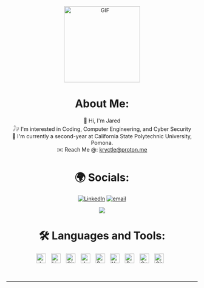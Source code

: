 <div align="center">
<img hight="200" width="200" alt="GIF" align="center" src="https://github.com/user-attachments/assets/f9f4d6fc-b88e-44f7-9715-fc24e17dfd28"
</div
  
</br>
</br>

# About Me:
🌱 Hi, I'm Jared </br>
𓃗 I'm interested in Coding, Computer Engineering, and Cyber Security </br>
🧸 I'm currently a second-year at California State Polytechnic University, Pomona. </br>
 ✉️ Reach Me @: kryctle@proton.me
</br>

# 🌍 Socials:
[![LinkedIn](https://img.shields.io/badge/LinkedIn-%230077B5.svg?logo=linkedin&logoColor=white)](https://www.linkedin.com/in/jisuhun/) [![email](https://img.shields.io/badge/Email-D14836?logo=gmail&logoColor=white)](mailto:kryctle@proton.me) 


<p align="center" >  
  <a href="https://github.com/anuraghazra/github-readme-stats"> 
<img  src="https://github-readme-stats.vercel.app/api?username=oxmau&&show_icons=true&theme=radical"/>
  </a>
  </p>

# 🛠️ Languages and Tools:
<img align="center" alt="Java" width="25px" style="padding-right:10px;" src="https://cdn.jsdelivr.net/gh/devicons/devicon/icons/java/java-original.svg"/>
<img align="center" alt="Linux" width="25px" style="padding-right:10px;" src="https://cdn.jsdelivr.net/gh/devicons/devicon/icons/linux/linux-original.svg" />
<img align="center" alt="Git" width="25px" style="padding-right:10px;" src="https://cdn.jsdelivr.net/gh/devicons/devicon/icons/git/git-original.svg" />
<img align="center" alt="JavaScript" width="25px" style="padding-right:10px;" src="https://cdn.jsdelivr.net/gh/devicons/devicon/icons/javascript/javascript-plain.svg" />
<img align="center" alt="React" width="25px" style="padding-right:10px;" src="https://cdn.jsdelivr.net/gh/devicons/devicon/icons/react/react-original.svg" />
<img align="center" alt="NodeJS" width="25px" style="padding-right:10px;" src="https://cdn.jsdelivr.net/gh/devicons/devicon/icons/nodejs/nodejs-original.svg" />
<img align="center" alt="Python" width="25px" style="padding-right:10px;" src="https://cdn.jsdelivr.net/gh/devicons/devicon/icons/python/python-plain.svg" />
<img align="center" alt="C++" width="25px" style="padding-right:10px;" src="https://cdn.jsdelivr.net/gh/devicons/devicon/icons/cplusplus/cplusplus-line.svg" />
<img align="center" alt="GitHub" width="25px" style="padding-right:10px;" src="https://cdn.jsdelivr.net/gh/devicons/devicon/icons/github/github-original.svg" /> 

</br>
</br>
</br>

*************
